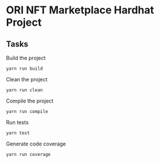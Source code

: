 # ORI NFT Marketplace Hardhat Project

## Tasks

Build the project

    yarn run build

Clean the project

    yarn run clean

Compile the project

    yarn run compile

Run tests

    yarn test

Generate code coverage

    yarn run coverage
